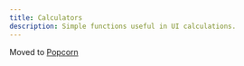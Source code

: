 ```yaml
---
title: Calculators
description: Simple functions useful in UI calculations.
---
```


Moved to [Popcorn](/popcorn)